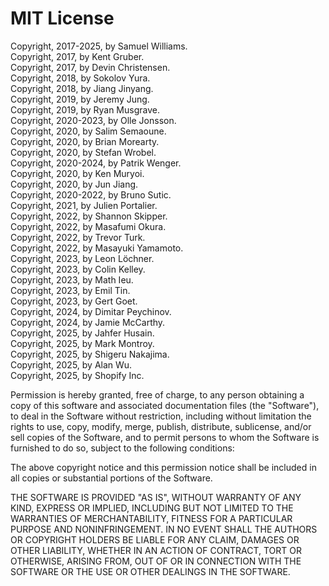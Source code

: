 # MIT License

Copyright, 2017-2025, by Samuel Williams.  
Copyright, 2017, by Kent Gruber.  
Copyright, 2017, by Devin Christensen.  
Copyright, 2018, by Sokolov Yura.  
Copyright, 2018, by Jiang Jinyang.  
Copyright, 2019, by Jeremy Jung.  
Copyright, 2019, by Ryan Musgrave.  
Copyright, 2020-2023, by Olle Jonsson.  
Copyright, 2020, by Salim Semaoune.  
Copyright, 2020, by Brian Morearty.  
Copyright, 2020, by Stefan Wrobel.  
Copyright, 2020-2024, by Patrik Wenger.  
Copyright, 2020, by Ken Muryoi.  
Copyright, 2020, by Jun Jiang.  
Copyright, 2020-2022, by Bruno Sutic.  
Copyright, 2021, by Julien Portalier.  
Copyright, 2022, by Shannon Skipper.  
Copyright, 2022, by Masafumi Okura.  
Copyright, 2022, by Trevor Turk.  
Copyright, 2022, by Masayuki Yamamoto.  
Copyright, 2023, by Leon Löchner.  
Copyright, 2023, by Colin Kelley.  
Copyright, 2023, by Math Ieu.  
Copyright, 2023, by Emil Tin.  
Copyright, 2023, by Gert Goet.  
Copyright, 2024, by Dimitar Peychinov.  
Copyright, 2024, by Jamie McCarthy.  
Copyright, 2025, by Jahfer Husain.  
Copyright, 2025, by Mark Montroy.  
Copyright, 2025, by Shigeru Nakajima.  
Copyright, 2025, by Alan Wu.  
Copyright, 2025, by Shopify Inc.  

Permission is hereby granted, free of charge, to any person obtaining a copy
of this software and associated documentation files (the "Software"), to deal
in the Software without restriction, including without limitation the rights
to use, copy, modify, merge, publish, distribute, sublicense, and/or sell
copies of the Software, and to permit persons to whom the Software is
furnished to do so, subject to the following conditions:

The above copyright notice and this permission notice shall be included in all
copies or substantial portions of the Software.

THE SOFTWARE IS PROVIDED "AS IS", WITHOUT WARRANTY OF ANY KIND, EXPRESS OR
IMPLIED, INCLUDING BUT NOT LIMITED TO THE WARRANTIES OF MERCHANTABILITY,
FITNESS FOR A PARTICULAR PURPOSE AND NONINFRINGEMENT. IN NO EVENT SHALL THE
AUTHORS OR COPYRIGHT HOLDERS BE LIABLE FOR ANY CLAIM, DAMAGES OR OTHER
LIABILITY, WHETHER IN AN ACTION OF CONTRACT, TORT OR OTHERWISE, ARISING FROM,
OUT OF OR IN CONNECTION WITH THE SOFTWARE OR THE USE OR OTHER DEALINGS IN THE
SOFTWARE.
